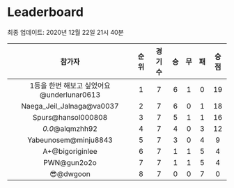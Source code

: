 # Leaderboard
최종 업데이트: 2020년 12월 22일 21시 40분




| 참가자 | 순위 | 경기수 | 승 | 무 | 패 | 승점 |
|:---:|:---:|:---:|:---:|:---:|:---:|:---:|
| 1등을 한번 해보고 싶었어요@underlunar0613 | 1 | 7 | 6 | 1 | 0 | 19 |
| Naega_Jeil_Jalnaga@va0037 | 2 | 7 | 6 | 0 | 1 | 18 |
| Spurs@hansol000808 | 3 | 7 | 5 | 1 | 1 | 16 |
| _0.0_@alqmzhh92 | 4 | 7 | 4 | 0 | 3 | 12 |
| Yabeunosem@minju8843 | 5 | 7 | 3 | 0 | 4 | 9 |
| A+@bigoriginlee | 6 | 7 | 1 | 1 | 5 | 4 |
| PWN@gun2o2o | 7 | 7 | 1 | 1 | 5 | 4 |
| 😎@dwgoon | 8 | 7 | 0 | 0 | 7 | 0 |